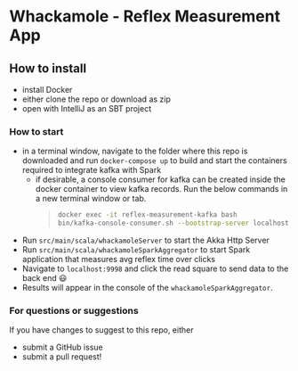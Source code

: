 # Whackamole - Reflex Measurement App


## How to install

- install Docker
- either clone the repo or download as zip
- open with IntelliJ as an SBT project

### How to start
- in a terminal window, navigate to the folder where this repo is downloaded and run `docker-compose up` to build and start the containers required to integrate kafka with Spark
  - if desirable, a console consumer for kafka can be created inside the docker container to view kafka records. Run the below commands in a new terminal window or tab.
    > ```bash
    > docker exec -it reflex-measurement-kafka bash
    > bin/kafka-console-consumer.sh --bootstrap-server localhost:9092 --topic whackamole
    > ```
- Run `src/main/scala/whackamoleServer` to start the Akka Http Server
- Run `src/main/scala/whackamoleSparkAggregator` to start Spark application that measures avg reflex time over clicks
- Navigate to `localhost:9998` and click the read square to send data to the back end :smiley:
- Results will appear in the console of the `whackamoleSparkAggregator`.


### For questions or suggestions

If you have changes to suggest to this repo, either
- submit a GitHub issue
- submit a pull request!

